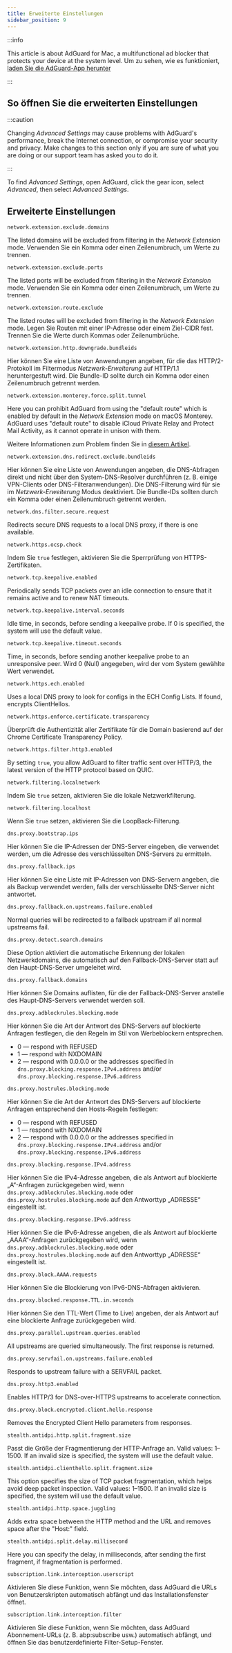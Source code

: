 ```yaml
---
title: Erweiterte Einstellungen
sidebar_position: 9
---
```


:::info

This article is about AdGuard for Mac, a multifunctional ad blocker that protects your device at the system level. Um zu sehen, wie es funktioniert, [laden Sie die AdGuard-App herunter](https://agrd.io/download-kb-adblock)

:::

## So öffnen Sie die erweiterten Einstellungen

:::caution

Changing *Advanced Settings* may cause problems with AdGuard's performance, break the Internet connection, or compromise your security and privacy. Make changes to this section only if you are sure of what you are doing or our support team has asked you to do it.

:::

To find *Advanced Settings*, open AdGuard, click the gear icon, select *Advanced*, then select *Advanced Settings*.

## Erweiterte Einstellungen

`network.extension.exclude.domains`

The listed domains will be excluded from filtering in the *Network Extension* mode. Verwenden Sie ein Komma oder einen Zeilenumbruch, um Werte zu trennen.

`network.extension.exclude.ports`

The listed ports will be excluded from filtering in the *Network Extension* mode. Verwenden Sie ein Komma oder einen Zeilenumbruch, um Werte zu trennen.

`network.extension.route.exclude`

The listed routes will be excluded from filtering in the *Network Extension* mode. Legen Sie Routen mit einer IP-Adresse oder einem Ziel-CIDR fest. Trennen Sie die Werte durch Kommas oder Zeilenumbrüche.

`network.extension.http.downgrade.bundleids`

Hier können Sie eine Liste von Anwendungen angeben, für die das HTTP/2-Protokoll im Filtermodus *Netzwerk-Erweiterung* auf HTTP/1.1 heruntergestuft wird. Die Bundle-ID sollte durch ein Komma oder einen Zeilenumbruch getrennt werden.

`network.extension.monterey.force.split.tunnel`

Here you can prohibit AdGuard from using the "default route" which is enabled by default in the *Network Extension* mode on macOS Monterey. AdGuard uses "default route" to disable iCloud Private Relay and Protect Mail Activity, as it cannot operate in unison with them.

Weitere Informationen zum Problem finden Sie in [diesem Artikel](../icloud-private-relay).

`network.extension.dns.redirect.exclude.bundleids`

Hier können Sie eine Liste von Anwendungen angeben, die DNS-Abfragen direkt und nicht über den System-DNS-Resolver durchführen (z. B. einige VPN-Clients oder DNS-Filteranwendungen). Die DNS-Filterung wird für sie im *Netzwerk-Erweiterung* Modus deaktiviert. Die Bundle-IDs sollten durch ein Komma oder einen Zeilenumbruch getrennt werden.

`network.dns.filter.secure.request`

Redirects secure DNS requests to a local DNS proxy, if there is one available.

`network.https.ocsp.check`

Indem Sie `true` festlegen, aktivieren Sie die Sperrprüfung von HTTPS-Zertifikaten.

`network.tcp.keepalive.enabled`

Periodically sends TCP packets over an idle connection to ensure that it remains active and to renew NAT timeouts.

`network.tcp.keepalive.interval.seconds`

Idle time, in seconds, before sending a keepalive probe. If 0 is specified, the system will use the default value.

`network.tcp.keepalive.timeout.seconds`

Time, in seconds, before sending another keepalive probe to an unresponsive peer. Wird 0 (Null) angegeben, wird der vom System gewählte Wert verwendet.

`network.https.ech.enabled`

Uses a local DNS proxy to look for configs in the ECH Config Lists. If found, encrypts ClientHellos.

`network.https.enforce.certificate.transparency`

Überprüft die Authentizität aller Zertifikate für die Domain basierend auf der Chrome Certificate Transparency Policy.

`network.https.filter.http3.enabled`

By setting `true`, you allow AdGuard to filter traffic sent over HTTP/3, the latest version of the HTTP protocol based on QUIC.

`network.filtering.localnetwork`

Indem Sie `true` setzen, aktivieren Sie die lokale Netzwerkfilterung.

`network.filtering.localhost`

Wenn Sie `true` setzen, aktivieren Sie die LoopBack-Filterung.

`dns.proxy.bootstrap.ips`

Hier können Sie die IP-Adressen der DNS-Server eingeben, die verwendet werden, um die Adresse des verschlüsselten DNS-Servers zu ermitteln.

`dns.proxy.fallback.ips`

Hier können Sie eine Liste mit IP-Adressen von DNS-Servern angeben, die als Backup verwendet werden, falls der verschlüsselte DNS-Server nicht antwortet.

`dns.proxy.fallback.on.upstreams.failure.enabled`

Normal queries will be redirected to a fallback upstream if all normal upstreams fail.

`dns.proxy.detect.search.domains`

Diese Option aktiviert die automatische Erkennung der lokalen Netzwerkdomains, die automatisch auf den Fallback-DNS-Server statt auf den Haupt-DNS-Server umgeleitet wird.

`dns.proxy.fallback.domains`

Hier können Sie Domains auflisten, für die der Fallback-DNS-Server anstelle des Haupt-DNS-Servers verwendet werden soll.

`dns.proxy.adblockrules.blocking.mode`

Hier können Sie die Art der Antwort des DNS-Servers auf blockierte Anfragen festlegen, die den Regeln im Stil von Werbeblockern entsprechen.

- 0 — respond with REFUSED
- 1 — respond with NXDOMAIN
- 2 — respond with 0.0.0.0 or the addresses specified in `dns.proxy.blocking.response.IPv4.address` and/or `dns.proxy.blocking.response.IPv6.address`

`dns.proxy.hostrules.blocking.mode`

Hier können Sie die Art der Antwort des DNS-Servers auf blockierte Anfragen entsprechend den Hosts-Regeln festlegen:

- 0 — respond with REFUSED
- 1 — respond with NXDOMAIN
- 2 — respond with 0.0.0.0 or the addresses specified in `dns.proxy.blocking.response.IPv4.address` and/or `dns.proxy.blocking.response.IPv6.address`

`dns.proxy.blocking.response.IPv4.address`

Hier können Sie die IPv4-Adresse angeben, die als Antwort auf blockierte „A“-Anfragen zurückgegeben wird, wenn `dns.proxy.adblockrules.blocking.mode` oder `dns.proxy.hostrules.blocking.mode` auf den Antworttyp „ADRESSE“ eingestellt ist.

`dns.proxy.blocking.response.IPv6.address`

Hier können Sie die IPv6-Adresse angeben, die als Antwort auf blockierte „AAAA“-Anfragen zurückgegeben wird, wenn `dns.proxy.adblockrules.blocking.mode` oder `dns.proxy.hostrules.blocking.mode` auf den Antworttyp „ADRESSE“ eingestellt ist.

`dns.proxy.block.AAAA.requests`

Hier können Sie die Blockierung von IPv6-DNS-Abfragen aktivieren.

`dns.proxy.blocked.response.TTL.in.seconds`

Hier können Sie den TTL-Wert (Time to Live) angeben, der als Antwort auf eine blockierte Anfrage zurückgegeben wird.

`dns.proxy.parallel.upstream.queries.enabled`

All upstreams are queried simultaneously. The first response is returned.

`dns.proxy.servfail.on.upstreams.failure.enabled`

Responds to upstream failure with a SERVFAIL packet.

`dns.proxy.http3.enabled`

Enables HTTP/3 for DNS-over-HTTPS upstreams to accelerate connection.

`dns.proxy.block.encrypted.client.hello.response`

Removes the Encrypted Client Hello parameters from responses.

`stealth.antidpi.http.split.fragment.size`

Passt die Größe der Fragmentierung der HTTP-Anfrage an. Valid values: 1–1500. If an invalid size is specified, the system will use the default value.

`stealth.antidpi.clienthello.split.fragment.size`

This option specifies the size of TCP packet fragmentation, which helps avoid deep packet inspection. Valid values: 1–1500. If an invalid size is specified, the system will use the default value.

`stealth.antidpi.http.space.juggling`

Adds extra space between the HTTP method and the URL and removes space after the "Host:" field.

`stealth.antidpi.split.delay.millisecond`

Here you can specify the delay, in milliseconds, after sending the first fragment, if fragmentation is performed.

`subscription.link.interception.userscript`

Aktivieren Sie diese Funktion, wenn Sie möchten, dass AdGuard die URLs von Benutzerskripten automatisch abfängt und das Installationsfenster öffnet.

`subscription.link.interception.filter`

Aktivieren Sie diese Funktion, wenn Sie möchten, dass AdGuard Abonnement-URLs (z. B. abp:subscribe usw.) automatisch abfängt, und öffnen Sie das benutzerdefinierte Filter-Setup-Fenster.
